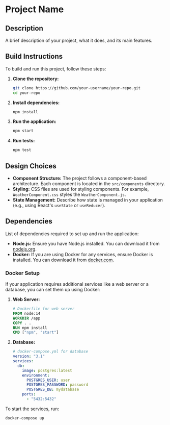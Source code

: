 # Project Name

## Description

A brief description of your project, what it does, and its main features.

## Build Instructions

To build and run this project, follow these steps:

1. **Clone the repository:**

   ```sh
   git clone https://github.com/your-username/your-repo.git
   cd your-repo
   ```

2. **Install dependencies:**

   ```sh
   npm install
   ```

3. **Run the application:**

   ```sh
   npm start
   ```

4. **Run tests:**
   ```sh
   npm test
   ```

## Design Choices

- **Component Structure:** The project follows a component-based architecture. Each component is located in the `src/components` directory.
- **Styling:** CSS files are used for styling components. For example, `WeatherComponent.css` styles the `WeatherComponent.js`.
- **State Management:** Describe how state is managed in your application (e.g., using React's `useState` or `useReducer`).

## Dependencies

List of dependencies required to set up and run the application:

- **Node.js:** Ensure you have Node.js installed. You can download it from [nodejs.org](https://nodejs.org/).
- **Docker:** If you are using Docker for any services, ensure Docker is installed. You can download it from [docker.com](https://www.docker.com/).

### Docker Setup

If your application requires additional services like a web server or a database, you can set them up using Docker:

1. **Web Server:**

   ```dockerfile
   # Dockerfile for web server
   FROM node:14
   WORKDIR /app
   COPY . .
   RUN npm install
   CMD ["npm", "start"]
   ```

2. **Database:**
   ```yaml
   # docker-compose.yml for database
   version: "3.1"
   services:
     db:
       image: postgres:latest
       environment:
         POSTGRES_USER: user
         POSTGRES_PASSWORD: password
         POSTGRES_DB: mydatabase
       ports:
         - "5432:5432"
   ```

To start the services, run:

```sh
docker-compose up
```
